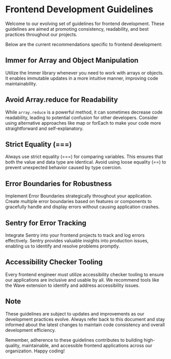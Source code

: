 # Frontend Development Guidelines

Welcome to our evolving set of guidelines for frontend development. These guidelines are aimed at promoting consistency, readability, and best practices throughout our projects.

Below are the current recommendations specific to frontend development:

## Immer for Array and Object Manipulation

Utilize the Immer library whenever you need to work with arrays or objects. It enables immutable updates in a more intuitive manner, improving code maintainability.

## Avoid Array.reduce for Readability

While `array.reduce` is a powerful method, it can sometimes decrease code readability, leading to potential confusion for other developers. Consider using alternative approaches like map or forEach to make your code more straightforward and self-explanatory.

## Strict Equality (===)

Always use strict equality (===) for comparing variables. This ensures that both the value and data type are identical. Avoid using loose equality (==) to prevent unexpected behavior caused by type coercion.

## Error Boundaries for Robustness

Implement Error Boundaries strategically throughout your application. Create multiple error boundaries based on features or components to gracefully handle and display errors without causing application crashes.

## Sentry for Error Tracking

Integrate Sentry into your frontend projects to track and log errors effectively. Sentry provides valuable insights into production issues, enabling us to identify and resolve problems promptly.

## Accessibility Checker Tooling

Every frontend engineer must utilize accessibility checker tooling to ensure our applications are inclusive and usable by all. We recommend tools like the Wave extension to identify and address accessibility issues.

## Note

These guidelines are subject to updates and improvements as our development practices evolve. Always refer back to this document and stay informed about the latest changes to maintain code consistency and overall development efficiency.

Remember, adherence to these guidelines contributes to building high-quality, maintainable, and accessible frontend applications across our organization. Happy coding!
